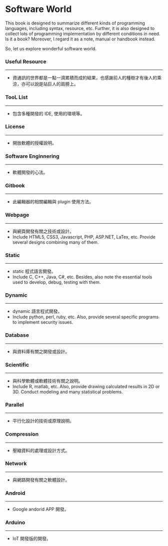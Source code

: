 # Software World

This book is designed to summarize different kinds of programming languages, including syntax, resource, etc. Further, it is also designed to collect lots of programming implementation by different conditions in need. Is it a book? Moreover, I regard it as a note, manual or handbook instead.

So, let us explore wonderful software world.

### Useful Resource

---

* 資通訊的世界都是一點一滴累積而成的結果，也感謝前人的種樹才有後人的乘涼，亦可以說是站巨人的肩膀上。

### TooL List

---

* 包含多種開發的 IDE, 使用的環境等。

### License

---

* 開放軟體的授權說明。

### Software Enginnering

---

* 軟體開發的心法。

### Gitbook

---

* 此編輯器的相關編輯與 plugin 使用方法。

### Webpage

---

* 與網頁開發有關之技術或設計。
* Include HTML5, CSS3, Javascript, PHP, ASP.NET, LaTex, etc. Provide several designs combining many of them.

### Static

---

* static 程式語言開發。
* Include C, C++, Java, C\#, etc. Besides, also note the essential tools used to develop, debug, testing with them.

### Dynamic

---

* dynamic 語言程式開發。
* Include python, perl, ruby, etc. Also, provide several specific programs to implement security issues.

### Database

---

* 與資料庫有關之開發或設計。

### Scientific

---

* 與科學軟體或軟體技術有關之說明。
* Include R, matlab, etc. Also, provide drawing calculated results in 2D or 3D. Conduct modeling and many statistical problems.

### Parallel

---

* 平行化設計的技術或原理說明。

### Compression

---

* 壓縮資料的處理或設計方式。

### Network

---

* 與網路開發有關之軟體設計。

### Android

---

* Google andorid APP 開發。

### Arduino

---

* IoT 開發版的開發。



